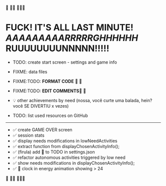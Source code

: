
📌
📌📌
📌📌📌

# **FUCK!** IT'S ALL LAST MINUTE! *AAAAAAAAARRRRRGHHHHHH* RUUUUUUUUNNNNN!!!!!

+ TODO: create start screen - settings and game info

+ FIXME: data files

+ FIXME:TODO: **FORMAT CODE** 📌 🚨
+ FIXME:TODO: **EDIT COMMENTS**📌 🚨

+ 💡 other achievements by need (nossa, você curte uma balada, hein? você SE DIVERTIU x vezes)

+ TODO: list used resources on GitHub

--- 

+ ✅ create GAME OVER screen 
+ ✅ session stats
+ ✅ display needs modifications in lowNeedActivities 
+ ✅ extract function from displayChosenActivityInfo();
+ ✅ (firula) add 🚨 to TODO in settings.json
+ ✅ refactor autonomous activities triggered by low need
+ ✅ show needs modifications in displayChosenActivityInfo();
+ ✅ 🐞 clock in energy animation showing > 24

📌
📌📌
📌📌📌

<!-- ## BM: CODE 

+ ✅ create function for automated needs update
+ ✅ activities triggered by low need

---

## BM: STRUCTURE

+ ✅ low need activity screen

---

## BM: IDEAS

+ OPTIONAL: "play how many days?"
+ OPTIONAL: daily report

+ ✅ ASCII art for activity "animation"0 (https://www.asciiart.eu)

--- -->
